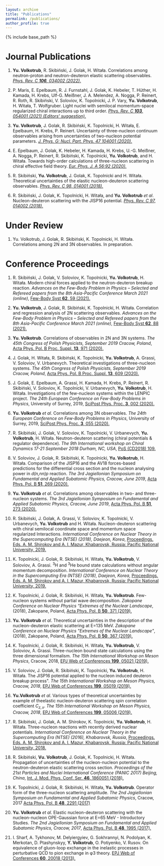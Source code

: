 ```yaml
---
layout: archive
title: "Publications"
permalink: /publications/
author_profile: true
---
```


{% include base_path %}

Journal Publications
======

1. **Yu. Volkotrub**, R. Skibiński, J. Golak, H. Witała. Correlations among neutron-proton and neutron-deuteron elastic scattering observables. [*Phys. Rev. C **106**, 034002 (2022)*.](https://doi.org/10.1103/PhysRevC.106.034002)

1. P. Maris, E. Epelbaum, R. J. Furnstahl, J. Golak, K. Hebeler, T. Hüther, H. Kamada, H. Krebs, Ulf-G. Meißner, J. A. Melendez, A. Nogga, P. Reinert, R. Roth, R. Skibiński, V. Soloviov, K. Topolnicki, J. P. Vary, **Yu. Volkotrub**, H. Witała, T. Wolfgruber. Light nuclei with semilocal momentum-space regularized chiral interactions up to third order. [*Phys. Rev. C **103**, 054001 (2021) (Editors' suggestion)*.](https://journals.aps.org/prc/abstract/10.1103/PhysRevC.103.054001) 

1. **Yu. Volkotrub**, J. Golak, R. Skibiński, K. Topolnicki, H. Witała, E. Epelbaum, H. Krebs, P. Reinert. Uncertainty of three-nucleon continuum observables arising from uncertainties of two-nucleon potential parameters. [*J. Phys. G: Nucl. Part. Phys. 47 104001 (2020).*](https://iopscience.iop.org/article/10.1088/1361-6471/ab9b07)

1. E. Epelbaum, J. Golak, K. Hebeler, H. Kamada, H. Krebs, U.-G. Meißner, A. Nogga, P. Reinert, R. Skibiński, K. Topolnicki, **Yu. Volkotrub**, and H. Witała. Towards high-order calculations of three-nucleon scattering in chiral effective field theory. [*Eur. Phys. J. A 56:92 (2020).*](https://link.springer.com/article/10.1140%2Fepja%2Fs10050-020-00102-2)

1. R. Skibiński, **Yu. Volkotrub**, J. Golak, K. Topolnicki and H. Witała. Theoretical uncertainties of the elastic nucleon-deuteron scattering observables. [*Phys. Rev. C 98, 014001 (2018).*](https://journals.aps.org/prc/pdf/10.1103/PhysRevC.98.014001)

1. R. Skibiński, J. Golak, K. Topolnicki, H. Witała, and **Yu. Volkotrub** *et al*. Nucleon-deuteron scattering with the JISP16 potential. [*Phys. Rev. C 97, 014002 (2018).*](https://journals.aps.org/prc/abstract/10.1103/PhysRevC.97.014002)

Under Review
======

1. Yu. Volkotrub, J. Golak, R. Skibiński, K. Topolnicki, H. Witała. Correlations among 2N and 3N observables. In preparation.

Conference Proceedings
======

1. R. Skibiński,  J. Golak,  V. Soloviov, K. Topolnicki, **Yu. Volkotrub**,  H. Witała. Modern chiral forces applied to the neutron-deuteron breakup reaction. *Advances on the Few-Body Problem in Physics – Selected and Refereed papers from the 8th Asia-Pacific Conference March 2021 (online)*, [Few-Body Syst **62**, 59 (2021).](https://doi.org/10.1007/s00601-021-01648-7)

1. **Yu. Volkotrub**, J. Golak, R. Skibiński, K. Topolnicki, H. Witała. Correlation and regression analysis of 2N scattering observables. *Advances on the Few-Body Problem in Physics – Selected and Refereed papers from the 8th Asia-Pacific Conference March 2021 (online)*, [Few-Body Syst **62**, 88 (2021).](https://doi.org/10.1007/s00601-021-01679-0)

1. **Yu. Volkotrub**. Correlations of observables in 2N and 3N systems. *The 45th Congress of Polish Physicists, September 2019 Cracow, Poland*, [Acta Phys. Pol. B Proc. Suppl. **13**, 971 (2020).](https://www.actaphys.uj.edu.pl/fulltext?series=Sup&vol=13&page=971)

1. J. Golak,  H. Witała, R. Skibiński, K. Topolnicki, **Yu. Volkotrub**, A. Grassi, V. Soloviov, V. Urbanevych. Theoretical investigations of three-nucleon systems. *The 45th Congress of Polish Physicists, September 2019 Cracow, Poland*, [Acta Phys. Pol. B Proc. Suppl. **13**, 609 (2020).](https://www.actaphys.uj.edu.pl/fulltext?series=Sup&vol=13&page=609)

1. J. Golak, E. Epelbaum, A. Grassi, H. Kamada, H. Krebs, P. Reinert, R. Skibiński, V. Soloviov, K. Topolnicki, V. Urbanevych, **Yu. Volkotrub**, H. Witała. Investigations of the few-nucleon systems within the LENPIC project. *The 24th European Conference on Few-Body Problems in Physics*, University of Surrey, 2019, [SciPost Phys. Proc. **3**, 002 (2020).](https://scipost.org/SciPostPhysProc.3.002/pdf)

1. **Yu. Volkotrub** *et al*. Correlations among 3N observables. *The 24th European Conference on Few-Body Problems in Physics*, University of Surrey, 2019, [SciPost Phys. Proc. **3**, 055 (2020).](https://scipost.org/SciPostPhysProc.3.055/pdf)

1. R. Skibiński, J. Golak, V. Soloviov, K. Topolnicki, V. Urbanevych, **Yu. Volkotrub**, H. Witała. Neutron-deuteron scattering (chiral potentials & regulator dependence). *The 9th International workshop on Chiral Dynamics 17-21 September 2018 Durham, NC, USA*, [PoS (CD2018) 109.](https://pos.sissa.it/317/109/pdf)

1. V. Soloviov, J. Golak, R. Skibiński, K. Topolnicki, **Yu. Volkotrub**, H. Witała. Comparison of the JISP16 and the AV18 forces-based predictions for the differential cross section and the nucleon analysing power in *d(n,nn)p* reaction. *The 3rd Jagiellonian Symposium on Fundamental and Applied Subatomic Physics, Cracow, June 2019*, [Acta Phys. Pol. B **51**, 269 (2020).](https://www.actaphys.uj.edu.pl/fulltext?series=Reg&vol=51&page=269)

1. **Yu. Volkotrub** *et al*. Correlations among observables in two- and three-nucleon systems. *The 3rd Jagiellonian Symposium on Fundamental and Applied Subatomic Physics, Cracow, June 2019*, [Acta Phys. Pol. B **51**, 273 (2020).](https://www.actaphys.uj.edu.pl/fulltext?series=Reg&vol=51&page=273)

1. R. Skibiński, J. Golak, A. Grassi, V. Soloviov, K. Topolnicki, V. Urbanevych, **Yu. Volkotrub** and H. Witała. Nucleon-deuteron scattering with chiral semilocal coordinate space and momentum space regularized Interactions. *International Conference on Nuclear Theory in the Supercomputing Era (NTSE) (2018), Daejeon, Korea*, [Proceedings. Eds. A. M. Shirokov and A. I. Mazur, Khabarovsk, Russia: Pacific National University, 2019.](http://www.ntse.khb.ru/files/uploads/2018/proceedings/Skibinski.pdf)

1. K. Topolnicki, J. Golak, R. Skibiński, H. Witała, **Yu. Volkotrub**, V. Soloviov, A. Grassi. $^3$H and $^3$He bound state calculations without angular momentum decomposition. *International Conference on Nuclear Theory in the Supercomputing Era (NTSE) (2018), Daejeon, Korea*, [Proceedings. Eds. A. M. Shirokov and A. I. Mazur, Khabarovsk, Russia: Pacific National University, 2019.](http://www.ntse.khb.ru/files/uploads/2018/proceedings/Topolnicki.pdf)

1. K. Topolnicki, J. Golak, R. Skibiński, H. Witała, **Yu. Volkotrub**. Few-nucleon systems without partial wave decomposition. *Zakopane Conference on Nuclear Physics “Extremes of the Nuclear Landscape*, (2018), Zakopane, Poland, [Acta Phys. Pol. B **50**, 371 (2019).](https://www.actaphys.uj.edu.pl/fulltext?series=Reg&vol=50&page=371)

1. **Yu. Volkotrub** *et al*. Theoretical uncertainties in the description of the nucleon-deuteron elastic scattering at E=135 MeV. *Zakopane Conference on Nuclear Physics "Extremes of the Nuclear Landscape"*, (2018), Zakopane, Poland, [Acta Phys. Pol. B **50**, 367 (2019).](https://www.actaphys.uj.edu.pl/fulltext?series=Reg&vol=50&page=367)

1. K. Topolnicki, J. Golak, R. Skibiński, H. Witała, **Yu. Volkotrub**, V. Soloviov, A. Grassi. Three-nucleon bound state calculations using the three dimensional formalism. *The 15th International Workshop on Meson Physics*, Cracow, 2018, [EPJ Web of Conferences **199**, 05021 (2019).](https://www.epj-conferences.org/articles/epjconf/pdf/2019/04/epjconf_meson2019_05021.pdf)

1. V. Soloviov, J. Golak, R. Skibiński, K. Topolnicki, **Yu. Volkotrub**, H. Witała. The JISP16 potential applied to the nucleon induced deuteron breakup process". *The 15th International Workshop on Meson Physics, Cracow, 2018*, [EPJ Web of Conferences **199**, 05019 (2019).](https://www.epj-conferences.org/articles/epjconf/pdf/2019/04/epjconf_meson2019_05019.pdf)

1. **Yu.Volkotrub** *et al*. Various types of theoretical uncertainties by example of theelastic nucleon-deuteron scattering spin correlation coefficient $C_{z,x}$. *The 15th International Workshop on Meson Physics, Cracow, 2018*, [EPJ Web of Conferences **199**, 05006 (2019).](https://www.epj-conferences.org/articles/epjconf/pdf/2019/04/epjconf_meson2019_05006.pdf)

1. R. Skibiński, J. Golak, A. M. Shirokov, K. Topolnicki, **Yu. Volkotrub**, H. Witała. Three-nucleon reactions with recently derived nuclear potentials. *International Conference on Nuclear Theory in the Supercomputing Era (NTSE) (2016), Khabarovsk, Russia*, [Proceedings. Eds. A. M. Shirokov and A. I. Mazur, Khabarovsk, Russia: Pacific National University, 2018.](http://www.ntse.khb.ru/files/uploads/2018/proceedings/Entire_book.pdf)

1. R. Skibiński, **Vu. Volkotrub**, J. Golak, K. Topolnicki, H. Witała. Propagation of uncertainties of the nucleon-nucleon potential to the neutron-deuteron elastic scattering cross section. *Proceedings of the 21st Particles and Nuclei International Conference (PANIC 2017) Beijing, China*, [Int. J. Mod. Phys. Conf. Ser. **46**, 1860051 (2018).](https://www.worldscientific.com/doi/abs/10.1142/S2010194518600510)

1. K. Topolnicki, J. Golak, R. Skibiński, H. Witała, **Yu. Volkotrub**. Operator form of the three-nucleon scattering amplitude. *The 2nd Jagiellonian Symposium on Fundamental and Applied Subatomic Physics*, Cracow, 2017 [Acta Phys. Pol. B **48**, 2291 (2017)](https://www.actaphys.uj.edu.pl/fulltext?series=Reg&vol=48&page=2291)

1. **Yu. Volkotrub** *et al*. Elastic nucleon-deuteron scattering with the nucleon-nucleon OPE-Gaussian force at E=65 MeV - Introductory Studies. *The 2nd Jagiellonian Symposium on Fundamental and Applied Subatomic Physics, Cracow, 2017*, [Acta Phys. Pol. B **48**, 1995 (2017).](https://www.actaphys.uj.edu.pl/fulltext?series=Reg&vol=48&page=1995)

1. I. Sharf, A. Tykhonov, M. Delyiergyiev, G. Sokhrannyi, N. Podolyan, K. Merkotan, D. Ptashynskyy, **Y. Volkotrub**, O. Potiyenko, V. Rusov. On equivalence of gluon-loop exchange in the inelastic processes in perturbative QCD to pion exchange in φ3 theory. [EPJ Web of Conferences **60**, 20018 (2013).](https://www.epj-conferences.org/articles/epjconf/pdf/2013/21/epjconf_lhcp2013_20018.pdf)




